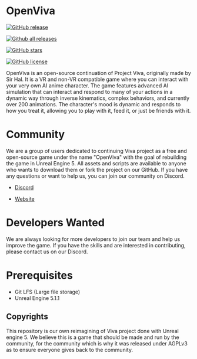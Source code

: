 # OpenViva

[![GitHub release](https://img.shields.io/github/release/OpenViva/OpenViva-UE5/all.svg)](https://github.com/OpenViva/OpenViva-UE5/releases)

[![Github all releases](https://img.shields.io/github/downloads/OpenViva/OpenViva-UE5/total.svg)](https://github.com//OpenViva/OpenViva-UE5/releases)

[![GitHub stars](https://img.shields.io/github/stars/OpenViva/OpenViva-UE5.svg)](https://github.com/OpenViva/OpenViva-UE5/stargazers)

[![GitHub license](https://img.shields.io/github/license/OpenViva/OpenViva-UE5.svg)](https://choosealicense.com/licenses/agpl-3.0/)

OpenViva is an open-source continuation of Project Viva, originally made by Sir Hal. It is a VR and non-VR compatible game where you can interact with your very own AI anime character. The game features advanced AI simulation that can interact and respond to many of your actions in a dynamic way through inverse kinematics, complex behaviors, and currently over 200 animations. The character's mood is dynamic and responds to how you treat it, allowing you to play with it, feed it, or just be friends with it.

# Community
We are a group of users dedicated to continuing Viva project as a free and open-source game under the name "OpenViva" with the goal of rebuilding the game in Unreal Engine 5. All assets and scripts are available to anyone who wants to download them or fork the project on our GitHub. If you have any questions or want to help us, you can join our community on Discord.

- [Discord](https://discord.com/invite/w7rFnssghW)

- [Website](https://viva-project.org)

# Developers Wanted
We are always looking for more developers to join our team and help us improve the game. If you have the skills and are interested in contributing, please contact us on our Discord.

# Prerequisites

- Git LFS (Large file storage)
- Unreal Engine 5.1.1

## Copyrights

This repository is our own reimagining of Viva project done with Unreal engine 5. We believe this is a game that should be made and run by the community, for the community which is why it was released under AGPLv3 as to ensure everyone gives back to the community.
